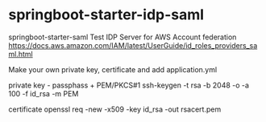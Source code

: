 # springboot-starter-idp-saml
springboot-starter-saml
Test IDP Server for AWS Account federation
https://docs.aws.amazon.com/IAM/latest/UserGuide/id_roles_providers_saml.html

Make your own private key, certificate and add application.yml

private key - passphass + PEM/PKCS#1
ssh-keygen -t rsa -b 2048 -o -a 100 -f id_rsa -m PEM

certificate
openssl req -new -x509 -key id_rsa -out rsacert.pem
